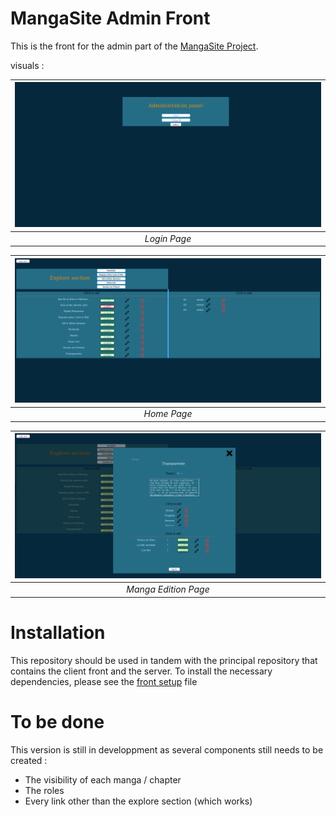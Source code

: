 # MangaSite Admin Front

This is the front for the admin part of the [MangaSite Project](https://github.com/Akutchi/MangaSite/tree/master).

visuals :

| ![Login Page](./doc/front/Login_Page.png) |
|:--:|
| *Login Page* |

| ![Home](./doc/front/admin_board.png) |
|:--:|
| *Home Page* |

| ![Edit](./doc/front/Edit_Page.png) |
|:--:|
| *Manga Edition Page* |


# Installation
This repository should be used in tandem with the principal repository that contains the client front and the server.
To install the necessary dependencies, please see the [front setup](./doc/front/front_setup.md) file

# To be done

This version is still in developpment as several components still needs to be created :
- The visibility of each manga / chapter
- The roles
- Every link other than the explore section (which works)